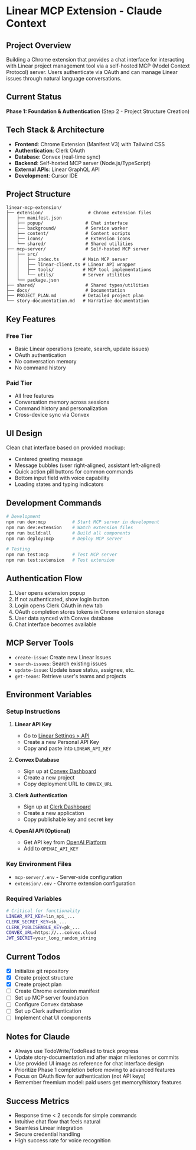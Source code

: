 # Linear MCP Extension - Claude Context

## Project Overview
Building a Chrome extension that provides a chat interface for interacting with Linear project management tool via a self-hosted MCP (Model Context Protocol) server. Users authenticate via OAuth and can manage Linear issues through natural language conversations.

## Current Status
**Phase 1: Foundation & Authentication** (Step 2 - Project Structure Creation)

## Tech Stack & Architecture
- **Frontend**: Chrome Extension (Manifest V3) with Tailwind CSS
- **Authentication**: Clerk OAuth
- **Database**: Convex (real-time sync)
- **Backend**: Self-hosted MCP server (Node.js/TypeScript)
- **External APIs**: Linear GraphQL API
- **Development**: Cursor IDE

## Project Structure
```
linear-mcp-extension/
├── extension/                 # Chrome extension files
│   ├── manifest.json
│   ├── popup/                # Chat interface
│   ├── background/           # Service worker
│   ├── content/              # Content scripts
│   ├── icons/                # Extension icons
│   └── shared/               # Shared utilities
├── mcp-server/               # Self-hosted MCP server
│   ├── src/
│   │   ├── index.ts         # Main MCP server
│   │   ├── linear-client.ts # Linear API wrapper
│   │   ├── tools/           # MCP tool implementations
│   │   └── utils/           # Server utilities
│   └── package.json
├── shared/                   # Shared types/utilities
├── docs/                     # Documentation
├── PROJECT_PLAN.md          # Detailed project plan
└── story-documentation.md   # Narrative documentation
```

## Key Features
### Free Tier
- Basic Linear operations (create, search, update issues)
- OAuth authentication
- No conversation memory
- No command history

### Paid Tier
- All free features
- Conversation memory across sessions
- Command history and personalization
- Cross-device sync via Convex

## UI Design
Clean chat interface based on provided mockup:
- Centered greeting message
- Message bubbles (user right-aligned, assistant left-aligned)
- Quick action pill buttons for common commands
- Bottom input field with voice capability
- Loading states and typing indicators

## Development Commands
```bash
# Development
npm run dev:mcp          # Start MCP server in development
npm run dev:extension    # Watch extension files
npm run build:all        # Build all components
npm run deploy:mcp       # Deploy MCP server

# Testing
npm run test:mcp         # Test MCP server
npm run test:extension   # Test extension
```

## Authentication Flow
1. User opens extension popup
2. If not authenticated, show login button
3. Login opens Clerk OAuth in new tab
4. OAuth completion stores tokens in Chrome extension storage
5. User data synced with Convex database
6. Chat interface becomes available

## MCP Server Tools
- `create-issue`: Create new Linear issues
- `search-issues`: Search existing issues
- `update-issue`: Update issue status, assignee, etc.
- `get-teams`: Retrieve user's teams and projects

## Environment Variables

### Setup Instructions

1. **Linear API Key**
   - Go to [Linear Settings > API](https://linear.app/settings/api)
   - Create a new Personal API Key
   - Copy and paste into `LINEAR_API_KEY`

2. **Convex Database**
   - Sign up at [Convex Dashboard](https://dashboard.convex.dev)
   - Create a new project
   - Copy deployment URL to `CONVEX_URL`

3. **Clerk Authentication**
   - Sign up at [Clerk Dashboard](https://dashboard.clerk.com)
   - Create a new application
   - Copy publishable key and secret key

4. **OpenAI API (Optional)**
   - Get API key from [OpenAI Platform](https://platform.openai.com/api-keys)
   - Add to `OPENAI_API_KEY`

### Key Environment Files
- `mcp-server/.env` - Server-side configuration
- `extension/.env` - Chrome extension configuration

### Required Variables
```bash
# Critical for functionality
LINEAR_API_KEY=lin_api_...
CLERK_SECRET_KEY=sk_...
CLERK_PUBLISHABLE_KEY=pk_...
CONVEX_URL=https://...convex.cloud
JWT_SECRET=your_long_random_string
```

## Current Todos
- [x] Initialize git repository
- [x] Create project structure
- [x] Create project plan
- [ ] Create Chrome extension manifest
- [ ] Set up MCP server foundation
- [ ] Configure Convex database
- [ ] Set up Clerk authentication
- [ ] Implement chat UI components

## Notes for Claude
- Always use TodoWrite/TodoRead to track progress
- Update story-documentation.md after major milestones or commits
- Use provided UI image as reference for chat interface design
- Prioritize Phase 1 completion before moving to advanced features
- Focus on OAuth flow for authentication (not API keys)
- Remember freemium model: paid users get memory/history features

## Success Metrics
- Response time < 2 seconds for simple commands
- Intuitive chat flow that feels natural  
- Seamless Linear integration
- Secure credential handling
- High success rate for voice recognition
